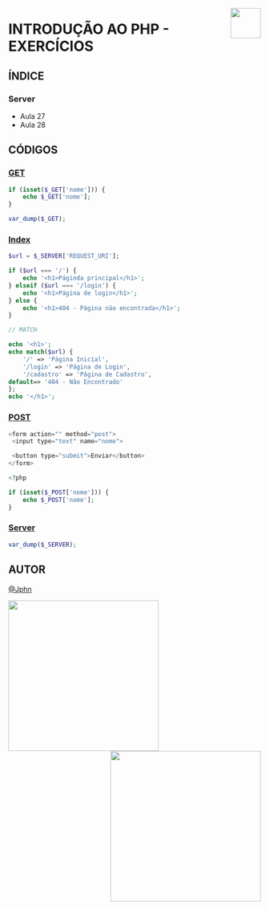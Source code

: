 <!-- HEADER -->
<a href="https://www.beacademy.com.br/devstartpaylivre/" target="_blank"><img src="https://www.beacademy.com.br/wp-content/uploads/2022/02/Cubo.png" align="right" width="60"/></a>

# INTRODUÇÃO AO PHP - EXERCÍCIOS
<!-- /HEADER -->

<!-- BODY -->
<!-- INDEX -->
## ÍNDICE

### Server

- Aula 27
- Aula 28

<!-- MAIN -->
## CÓDIGOS

<!-- SECTION -->
### [GET](./get.php)

```php
if (isset($_GET['nome'])) {
    echo $_GET['nome'];
}

var_dump($_GET);
```
<!-- /SECTION -->

<!-- SECTION -->
### [Index](./index.php)

```php
$url = $_SERVER['REQUEST_URI'];

if ($url === '/') {
    echo '<h1>Páginda principal</h1>';
} elseif ($url === '/login') {
    echo '<h1>Página de login</h1>';
} else {
    echo '<h1>404 - Página não encontrada</h1>';
}

// MATCH

echo '<h1>';
echo match($url) {
    '/' => 'Página Inicial',
    '/login' => 'Página de Login',
    '/cadastro' => 'Página de Cadastro',
default=> '404 - Não Encontrado'
};
echo '</h1>';

```
<!-- /SECTION -->

<!-- SECTION -->
### [POST](./post.php)

```php
<form action="" method="post">
 <input type="text" name="nome">

 <button type="submit">Enviar</button>
</form>

<?php

if (isset($_POST['nome'])) {
    echo $_POST['nome'];
}

```
<!-- /SECTION -->

<!-- SECTION -->
### [Server](./server.php)

```php
var_dump($_SERVER);
```
<!-- /SECTION -->
<!-- /MAIN -->
<!-- /BODY -->

<!-- FOOTER -->
## AUTOR

[@Jphn](https://github.com/Jphn)

<a href="https://www.beacademy.com.br/" target="_blank"><img src="https://www.beacademy.com.br/wp-content/uploads/2019/11/Logo-Topo.png" width="300" align="left" /></a>
<a href="https://www.paylivre.com/" target="_blank"><img src="https://web.paylivre.com/static/media/logo-blue.c7100186.png" width="300" align="right" /></a>
<!-- /FOOTER -->